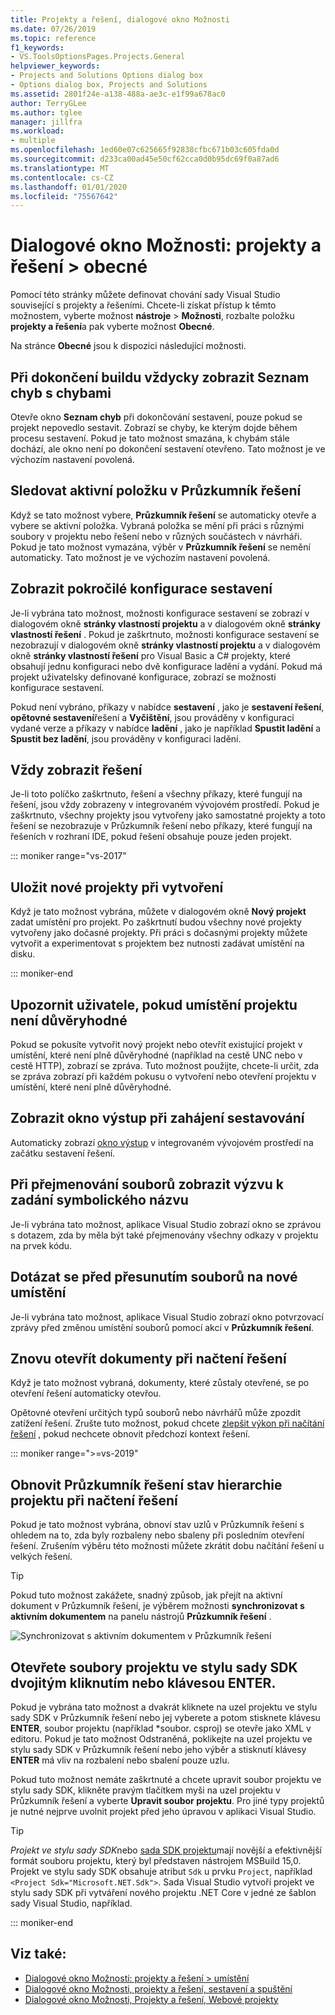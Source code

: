 ```yaml
---
title: Projekty a řešení, dialogové okno Možnosti
ms.date: 07/26/2019
ms.topic: reference
f1_keywords:
- VS.ToolsOptionsPages.Projects.General
helpviewer_keywords:
- Projects and Solutions Options dialog box
- Options dialog box, Projects and Solutions
ms.assetid: 2801f24e-a138-488a-ae3c-e1f99a678ac0
author: TerryGLee
ms.author: tglee
manager: jillfra
ms.workload:
- multiple
ms.openlocfilehash: 1ed60e07c625665f92838cfbc671b03c605fda0d
ms.sourcegitcommit: d233ca00ad45e50cf62cca0d0b95dc69f0a87ad6
ms.translationtype: MT
ms.contentlocale: cs-CZ
ms.lasthandoff: 01/01/2020
ms.locfileid: "75567642"
---
```

# <a name="options-dialog-box-projects-and-solutions--general"></a>Dialogové okno Možnosti: projekty a řešení \> obecné

Pomocí této stránky můžete definovat chování sady Visual Studio související s projekty a řešeními. Chcete-li získat přístup k těmto možnostem, vyberte možnost **nástroje** > **Možnosti**, rozbalte položku **projekty a řešení**a pak vyberte možnost **Obecné**.

Na stránce **Obecné** jsou k dispozici následující možnosti.

## <a name="always-show-error-list-if-build-finishes-with-errors"></a>Při dokončení buildu vždycky zobrazit Seznam chyb s chybami

Otevře okno **Seznam chyb** při dokončování sestavení, pouze pokud se projekt nepovedlo sestavit. Zobrazí se chyby, ke kterým dojde během procesu sestavení. Pokud je tato možnost smazána, k chybám stále dochází, ale okno není po dokončení sestavení otevřeno. Tato možnost je ve výchozím nastavení povolená.

## <a name="track-active-item-in-solution-explorer"></a>Sledovat aktivní položku v Průzkumník řešení

Když se tato možnost vybere, **Průzkumník řešení** se automaticky otevře a vybere se aktivní položka. Vybraná položka se mění při práci s různými soubory v projektu nebo řešení nebo v různých součástech v návrháři. Pokud je tato možnost vymazána, výběr v **Průzkumník řešení** se nemění automaticky. Tato možnost je ve výchozím nastavení povolená.

## <a name="show-advanced-build-configurations"></a>Zobrazit pokročilé konfigurace sestavení

Je-li vybrána tato možnost, možnosti konfigurace sestavení se zobrazí v dialogovém okně **stránky vlastností projektu** a v dialogovém okně **stránky vlastností řešení** . Pokud je zaškrtnuto, možnosti konfigurace sestavení se nezobrazují v dialogovém okně **stránky vlastností projektu** a v dialogovém okně **stránky vlastností řešení** pro Visual Basic a C# projekty, které obsahují jednu konfiguraci nebo dvě konfigurace ladění a vydání. Pokud má projekt uživatelsky definované konfigurace, zobrazí se možnosti konfigurace sestavení.

Pokud není vybráno, příkazy v nabídce **sestavení** , jako je **sestavení řešení**, **opětovné sestavení**řešení a **Vyčištění**, jsou prováděny v konfiguraci vydané verze a příkazy v nabídce **ladění** , jako je například **Spustit ladění** a **Spustit bez ladění**, jsou prováděny v konfiguraci ladění.

## <a name="always-show-solution"></a>Vždy zobrazit řešení

Je-li toto políčko zaškrtnuto, řešení a všechny příkazy, které fungují na řešení, jsou vždy zobrazeny v integrovaném vývojovém prostředí. Pokud je zaškrtnuto, všechny projekty jsou vytvořeny jako samostatné projekty a toto řešení se nezobrazuje v Průzkumník řešení nebo příkazy, které fungují na řešeních v rozhraní IDE, pokud řešení obsahuje pouze jeden projekt.

::: moniker range="vs-2017"

## <a name="save-new-projects-when-created"></a>Uložit nové projekty při vytvoření

Když je tato možnost vybrána, můžete v dialogovém okně **Nový projekt** zadat umístění pro projekt. Po zaškrtnutí budou všechny nové projekty vytvořeny jako dočasné projekty. Při práci s dočasnými projekty můžete vytvořit a experimentovat s projektem bez nutnosti zadávat umístění na disku.

::: moniker-end

## <a name="warn-user-when-the-project-location-is-not-trusted"></a>Upozornit uživatele, pokud umístění projektu není důvěryhodné

Pokud se pokusíte vytvořit nový projekt nebo otevřít existující projekt v umístění, které není plně důvěryhodné (například na cestě UNC nebo v cestě HTTP), zobrazí se zpráva. Tuto možnost použijte, chcete-li určit, zda se zpráva zobrazí při každém pokusu o vytvoření nebo otevření projektu v umístění, které není plně důvěryhodné.

## <a name="show-output-window-when-build-starts"></a>Zobrazit okno výstup při zahájení sestavování

Automaticky zobrazí [okno výstup](../../ide/reference/output-window.md) v integrovaném vývojovém prostředí na začátku sestavení řešení.

## <a name="prompt-for-symbolic-renaming-when-renaming-files"></a>Při přejmenování souborů zobrazit výzvu k zadání symbolického názvu

Je-li vybrána tato možnost, aplikace Visual Studio zobrazí okno se zprávou s dotazem, zda by měla být také přejmenovány všechny odkazy v projektu na prvek kódu.

## <a name="prompt-before-moving-files-to-a-new-location"></a>Dotázat se před přesunutím souborů na nové umístění

Je-li vybrána tato možnost, aplikace Visual Studio zobrazí okno potvrzovací zprávy před změnou umístění souborů pomocí akcí v **Průzkumník řešení**.

## <a name="reopen-documents-on-solution-load"></a>Znovu otevřít dokumenty při načtení řešení

Když je tato možnost vybraná, dokumenty, které zůstaly otevřené, se po otevření řešení automaticky otevřou.

Opětovné otevření určitých typů souborů nebo návrhářů může zpozdit zatížení řešení. Zrušte tuto možnost, pokud chcete [zlepšit výkon při načítání řešení](../../ide/visual-studio-performance-tips-and-tricks.md#disable-automatic-file-restore) , pokud nechcete obnovit předchozí kontext řešení.

::: moniker range=">=vs-2019"

## <a name="restore-solution-explorer-project-hierarchy-state-on-solution-load"></a>Obnovit Průzkumník řešení stav hierarchie projektu při načtení řešení

Pokud je tato možnost vybrána, obnoví stav uzlů v Průzkumník řešení s ohledem na to, zda byly rozbaleny nebo sbaleny při posledním otevření řešení. Zrušením výběru této možnosti můžete zkrátit dobu načítání řešení u velkých řešení.

> [!TIP]
> Pokud tuto možnost zakážete, snadný způsob, jak přejít na aktivní dokument v Průzkumník řešení, je výběrem možnosti **synchronizovat s aktivním dokumentem** na panelu nástrojů **Průzkumník řešení** .
>
> ![Synchronizovat s aktivním dokumentem v Průzkumník řešení](media/sync-active-document.png)

## <a name="open-sdk-style-project-files-with-double-click-or-the-enter-key"></a>Otevřete soubory projektu ve stylu sady SDK dvojitým kliknutím nebo klávesou ENTER.

Pokud je vybrána tato možnost a dvakrát kliknete na uzel projektu ve stylu sady SDK v Průzkumník řešení nebo jej vyberete a potom stisknete klávesu **ENTER**, soubor projektu (například \*soubor. csproj) se otevře jako XML v editoru. Pokud je tato možnost Odstraněná, poklikejte na uzel projektu ve stylu sady SDK v Průzkumník řešení nebo jeho výběr a stisknutí klávesy **ENTER** má vliv na rozbalení nebo sbalení pouze uzlu.

Pokud tuto možnost nemáte zaškrtnuté a chcete upravit soubor projektu ve stylu sady SDK, klikněte pravým tlačítkem myši na uzel projektu v Průzkumník řešení a vyberte **Upravit soubor projektu**. Pro jiné typy projektů je nutné nejprve uvolnit projekt před jeho úpravou v aplikaci Visual Studio.

> [!TIP]
> *Projekt ve stylu sady SDK*nebo [sada SDK projektu](../../msbuild/how-to-use-project-sdk.md)mají novější a efektivnější formát souboru projektu, který byl představen nástrojem MSBuild 15,0. Projekt ve stylu sady SDK obsahuje atribut `Sdk` u prvku `Project`, například `<Project Sdk="Microsoft.NET.Sdk">`. Sada Visual Studio vytvoří projekt ve stylu sady SDK při vytváření nového projektu .NET Core v jedné ze šablon sady Visual Studio, například.

::: moniker-end

## <a name="see-also"></a>Viz také:

- [Dialogové okno Možnosti: projekty a řešení \> umístění](projects-solutions-locations-options.md)
- [Dialogové okno Možnosti, projekty a řešení, sestavení a spuštění](../../ide/reference/options-dialog-box-projects-and-solutions-build-and-run.md)
- [Dialogové okno Možnosti, Projekty a řešení, Webové projekty](../../ide/reference/options-dialog-box-projects-and-solutions-web-projects.md)
